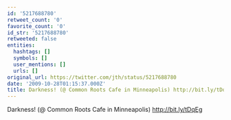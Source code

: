 ```yaml
---
id: '5217688780'
retweet_count: '0'
favorite_count: '0'
id_str: '5217688780'
retweeted: false
entities:
  hashtags: []
  symbols: []
  user_mentions: []
  urls: []
original_url: https://twitter.com/jth/status/5217688780
date: '2009-10-28T01:15:37.000Z'
title: Darkness! (@ Common Roots Cafe in Minneapolis) http://bit.ly/tDqEg
---
```


Darkness! (@ Common Roots Cafe in Minneapolis) http://bit.ly/tDqEg